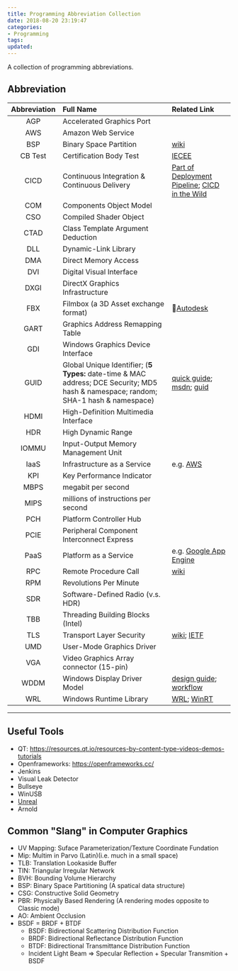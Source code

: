 ```yaml
---
title: Programming Abbreviation Collection
date: 2018-08-20 23:19:47
categories:
- Programming
tags:
updated:
---
```


A collection of programming abbreviations.

<!-- more -->

## Abbreviation

| Abbreviation | Full Name | Related Link|
| :------: | :------ | :------ |
| AGP | Accelerated Graphics Port | |
| AWS | Amazon Web Service | |
| BSP | Binary Space Partition| [wiki](https://en.wikipedia.org/wiki/Binary_space_partitioning) |
| CB Test | Certification Body Test | [IECEE](https://www.iecee.org/certification/certificates/) |
| CICD | Continuous Integration & Continuous Delivery| [Part of Deployment Pipeline](https://en.wikipedia.org/wiki/Continuous_delivery); [CICD in the Wild](https://medium.com/@edzob/ci-and-cd-in-the-wild-b5ca8f71fa28) |
| COM | Components Object Model | |
| CSO | Compiled Shader Object | |
| CTAD | Class Template Argument Deduction | |
| DLL | Dynamic-Link Library | |
| DMA | Direct Memory Access | |
| DVI | Digital Visual Interface | |
| DXGI | DirectX Graphics Infrastructure | |
| FBX | Filmbox (a 3D Asset exchange format) | [Autodesk](https://www.autodesk.com/products/fbx/overview) |
| GART | Graphics Address Remapping Table | |
| GDI | Windows Graphics Device Interface | |
| GUID | Global Unique Identifier; (**5 Types:** date-time & MAC address; DCE Security; MD5 hash & namespace; random; SHA-1 hash & namespace) | [quick guide](https://betterexplained.com/articles/the-quick-guide-to-guids/);  [msdn](https://msdn.microsoft.com/en-us/library/system.guid%28v=vs.110%29.aspx); [guid](http://guid.one/)|
| HDMI | High-Definition Multimedia Interface | |
| HDR | High Dynamic Range | |
| IOMMU | Input-Output Memory Management Unit | |
| IaaS | Infrastructure as a Service | e.g. [AWS](https://aws.amazon.com) |
| KPI | Key Performance Indicator | |
| MBPS | megabit per second | |
| MIPS | millions of instructions per second | |
| PCH | Platform Controller Hub | |
| PCIE | Peripheral Component Interconnect Express | |
| PaaS | Platform as a Service | e.g. [Google App Engine](https://cloud.google.com/appengine/) |
| RPC | Remote Procedure Call | [wiki](https://en.wikipedia.org/wiki/Remote_procedure_call) |
| RPM | Revolutions Per Minute | |
| SDR | Software-Defined Radio (v.s. HDR) | |
| TBB | Threading Building Blocks (Intel) | |
| TLS | Transport Layer Security | [wiki](https://en.wikipedia.org/wiki/Transport_Layer_Security); [IETF](https://tools.ietf.org/html/rfc8446) |
| UMD | User-Mode Graphics Driver | |
| VGA | Video Graphics Array connector (15-pin) | |
| WDDM | Windows Display Driver Model | [design guide](https://docs.microsoft.com/en-us/windows-hardware/drivers/display/windows-vista-display-driver-model-design-guide); [workflow](https://docs.microsoft.com/en-us/windows-hardware/drivers/display/windows-vista-and-later-display-driver-model-operation-flow) |
| WRL | Windows Runtime Library | [WRL](https://docs.microsoft.com/en-us/cpp/windows/windows-runtime-cpp-template-library-wrl); [WinRT](https://docs.microsoft.com/en-us/windows/uwp/cpp-and-winrt-apis/index)|
* * *

## Useful Tools

- QT: https://resources.qt.io/resources-by-content-type-videos-demos-tutorials
- Openframeworks: https://openframeworks.cc/
- Jenkins
- Visual Leak Detector
- Bullseye
- WinUSB
- [Unreal](https://www.unrealengine.com/en-US/ue4-on-github)
- Arnold

## Common "Slang" in Computer Graphics

- UV Mapping: Suface Parameterization/Texture Coordinate Fundation
- Mip: Multim in Parvo (Latin)(i.e. much in a small space)
- TLB: Translation Lookaside Buffer
- TIN: Triangular Irregular Network
- BVH: Bounding Volume Hierarchy
- BSP: Binary Space Partitioning (A spatical data structure)
- CSG: Constructive Solid Geometry
- PBR: Physically Based Rendering (A rendering modes opposite to Classic mode)
- AO: Ambient Occlusion
- BSDF = BRDF + BTDF
  - BSDF: Bidirectional Scattering Distribution Function
  - BRDF: Bidirectional Reflectance Distribution Function
  - BTDF: Bidirectional Transmittance Distribution Function
  - Incident Light Beam => Specular Reflection + Specular Transmition + BSDF
